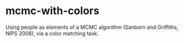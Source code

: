 # mcmc-with-colors

Using people as elements of a MCMC algorithm (Sanborn and Griffiths, NIPS 2008), via a color matching task.